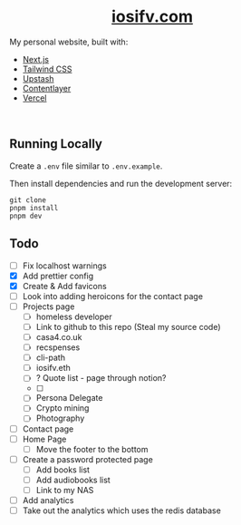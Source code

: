 <div align="center">
    <a href="https://iosifv.com"><h1 align="center">iosifv.com</h1></a>
</div>

My personal website, built with:

- [Next.js](https://nextjs.org/)
- [Tailwind CSS](https://tailwindcss.com/)
- [Upstash](https://upstash.com)
- [Contentlayer](https://www.contentlayer.dev/)
- [Vercel](https://vercel.com/)

<br/>

## Running Locally

Create a `.env` file similar to `.env.example`.

Then install dependencies and run the development server:

```sh-session
git clone
pnpm install
pnpm dev
```

## Todo

- [ ] Fix localhost warnings
- [x] Add prettier config
- [x] Create & Add favicons
- [ ] Look into adding heroicons for the contact page
- [ ] Projects page
  - [ ] homeless developer
  - [ ] Link to github to this repo (Steal my source code)
  - [ ] casa4.co.uk
  - [ ] recspenses
  - [ ] cli-path
  - [ ] iosifv.eth
  - [ ] ? Quote list - page through notion?
  - [ ]
  - [ ] Persona Delegate
  - [ ] Crypto mining
  - [ ] Photography
- [ ] Contact page
- [ ] Home Page
  - [ ] Move the footer to the bottom
- [ ] Create a password protected page
  - [ ] Add books list
  - [ ] Add audiobooks list
  - [ ] Link to my NAS
- [ ] Add analytics
- [ ] Take out the analytics which uses the redis database
